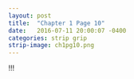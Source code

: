 ```yaml
---
layout: post
title:  "Chapter 1 Page 10"
date:   2016-07-11 20:00:07 -0400
categories: strip grip
strip-image: ch1pg10.png
---
```

!!!
